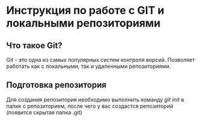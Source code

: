 # Инструкция по работе с GIT и локальными репозиториями

## Что такое Git?
Git - это одна из самых популярных систем контроля версий. Позволяет работать как с локальными, так и удаленными репозиториями.

## Подготовка репозитория
Для создания репозитория необходимо выполнить команду *git init* в папке с репозиторием, после чего у вас создастся репозиторий (появится скрытая папка .git)

